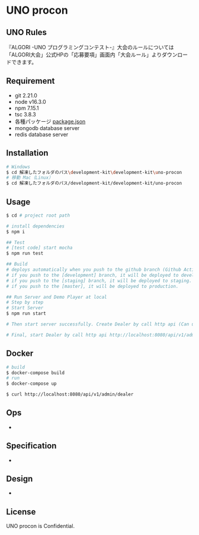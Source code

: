 # UNO procon

## UNO Rules

『ALGORI -UNO プログラミングコンテスト-』⼤会のルールについては「ALGORI大会」公式HPの「応募要項」画面内「大会ルール」よりダウンロードできます。

## Requirement

- git 2.21.0
- node v16.3.0
- npm 7.15.1
- tsc 3.8.3
- 各種パッケージ [package.json](/package.json)
- mongodb database server
- redis database server

## Installation

```bash
# Windows
$ cd 解凍したフォルダのパス\development-kit\development-kit\uno-procon
# 移動 Mac（Linux）
$ cd 解凍したフォルダのパス/development-kit/development-kit/uno-procon
```

## Usage

```bash
$ cd # project root path

# install dependencies
$ npm i

## Test
# [test code] start mocha
$ npm run test

## Build
# deploys automatically when you push to the github branch (Github Actions)
# if you push to the [development] branch, it will be deployed to development.
# if you push to the [staging] branch, it will be deployed to staging.
# if you push to the [master], it will be deployed to production.

## Run Server and Demo Player at local
# Step by step
# Start Server
$ npm run start

# Then start server successfully. Create Dealer by call http api (Can use Postman) http://localhost:8080/api/v1/admin/dealer with body data { "name": "Dealer 1", "totalTurn": 1000 }

# Final, start Dealer by call http api http://localhost:8080/api/v1/admin/dealer/:id-of-dealer/start-dealer. Example http://localhost:8080/api/v1/admin/dealer/61f2118161dd1217d3687938/start-dealer
```

## Docker

```bash
# build
$ docker-compose build
# run
$ docker-compose up

$ curl http://localhost:8080/api/v1/admin/dealer
```

## Ops

-

## Specification

-

## Design

-

## License

UNO procon is Confidential.
